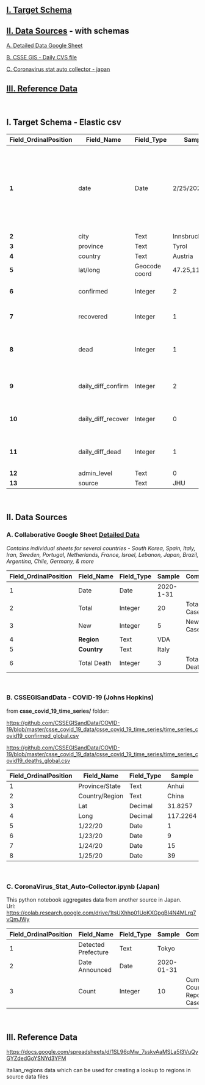 ## [I. Target Schema](#i-target-schema---elastic-csv)


## [II. Data Sources](#ii-data-sources) - with schemas

   [A. Detailed Data Google Sheet](#a-collaborative-google-sheet-detailed-data)
 
   [B. CSSE GIS - Daily CVS file](#b-cssegisanddata---covid-19-johns-hopkins)
   
   [C. Coronavirus stat auto collector - japan](#c-coronavirus_stat_auto-collectoripynb-japan)


## [III. Reference Data](#iii-reference-data-1)

<br />



## I. Target Schema - Elastic csv


|**Field_OrdinalPosition**|**Field_Name**|**Field_Type**|**Sample**|**Comments** |
| --- | --- | --- | --- | --- |
|**1**|	date|Date|2/25/2020|NOT datetime - probably best to have a standard date string format ("YYYY-MM-DD", e.g.)   |
|**2**|	city|	Text|	Innsbruck|	  |
|**3**| province|	Text|	Tyrol|	  |
|**4**|	country|	Text|	Austria|	 |  
|**5**|	lat/long|	Geocode coord|	47.25,11.3333|	  |
|**6**|	confirmed|	Integer|	2|	Total Confirmed Cases |  
|**7**|	recovered|	Integer|	1|	Total Recovered Cases |
|**8**|	dead|	Integer|	1|	Total Cases in which Patient died |  
|**9**|	daily_diff_confirm|	Integer|	2|	Daily Change Confirmed Cases  | 
|**10**|	daily_diff_recover|	Integer|	 0| Daily Change Recovered Cases | 
|**11**|	daily_diff_dead|	Integer|	1| Daily Change Death Cases  |
|**12**|	admin_level	|Text|	0|	 | | 
|**13**|	source| Text| JHU| | |


<br />



## II. Data Sources


  ### A. Collaborative Google Sheet [Detailed Data](https://docs.google.com/spreadsheets/d/1-YNneqVqTGy2Uzp_0pPNBezhxyEp6M_a2A2GI1MTxx0/edit#gid=1872189130)
  
  _Contains individual sheets for several countries - South Korea, Spain, Italy, Iran, Sweden, Portugal, Netherlands, France, Israel, Lebanon, Japan, Brazil, Argentina, Chile, Germany, & more_

|**Field_OrdinalPosition**|**Field_Name**|**Field_Type**|**Sample**|**Comments**| 
| --- | --- | --- | --- | --- |
|1|Date|Date|2020-1-31| 
|2|Total|Integer|20|Total Cases
|3|New|Integer|5|New Daily Cases
|4|**Region**|Text|VDA| 
|5|**Country**|Text|Italy| 
|6|Total Death|Integer|3|Total Deaths


<br />

  ### B. CSSEGISandData - COVID-19 (Johns Hopkins)

from **csse_covid_19_time_series/** folder:

https://github.com/CSSEGISandData/COVID-19/blob/master/csse_covid_19_data/csse_covid_19_time_series/time_series_covid19_confirmed_global.csv

https://github.com/CSSEGISandData/COVID-19/blob/master/csse_covid_19_data/csse_covid_19_time_series/time_series_covid19_deaths_global.csv

|**Field_OrdinalPosition**|**Field_Name**|**Field_Type**|**Sample**|**Comments**| 
| --- | --- | --- | --- | --- |
|1 | Province/State	| Text |	Anhui 	
|2 |	Country/Region | Text	|	China
|3 |	Lat	|	Decimal |	31.8257 	
|4 |	Long |Decimal |	117.2264	
|5 |	1/22/20	| Date	|	 1
|6 |	1/23/20	| Date	|	  9
|7 |	1/24/20	| Date	|	 15
|8 |	1/25/20	| Date	|	 39


<br />

  ### C. CoronaVirus_Stat_Auto-Collector.ipynb (Japan)

This python notebook aggregates data from another source in Japan.  
Url:  https://colab.research.google.com/drive/1tsUXhhp01UoKXGpgBI4N4MLrq7vQmJWy 

|**Field_OrdinalPosition**|**Field_Name**|**Field_Type**|**Sample**|**Comments**| 
| --- | --- | --- | --- | --- |
|1 | Detected Prefecture	| Text |	 Tokyo
|2 | Date Announced	| Date	|	2020-01-31
|3 | Count   | Integer | 10 | Cumulative Count of Reported Cases
 		
<br />

## III. Reference Data

https://docs.google.com/spreadsheets/d/1SL96qMw_7sskvAaMSLa5l3VuQyGYZdedGoYSNYd3YFM

Italian_regions data which can be used for creating a lookup to regions in source data files

